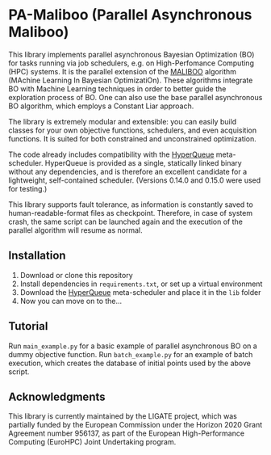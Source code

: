 # PA-Maliboo (Parallel Asynchronous Maliboo)
This library implements parallel asynchronous Bayesian Optimization (BO) for tasks running via job schedulers, e.g. on High-Perfomance Computing (HPC) systems.
It is the parallel extension of the [MALIBOO](https://github.com/brunoguindani/MALIBOO) algorithm (MAchine Learning In Bayesian OptimizatiOn).
These algorithms integrate BO with Machine Learning techniques in order to better guide the exploration process of BO.
One can also use the base parallel asynchronous BO algorithm, which employs a Constant Liar approach.

The library is extremely modular and extensible: you can easily build classes for your own objective functions, schedulers, and even acquisition functions.
It is suited for both constrained and unconstrained optimization.

The code already includes compatibility with the [HyperQueue](https://github.com/It4innovations/hyperqueue) meta-scheduler.
HyperQueue is provided as a single, statically linked binary without any dependencies, and is therefore an excellent candidate for a lightweight, self-contained scheduler.
(Versions 0.14.0 and 0.15.0 were used for testing.)

This library supports fault tolerance, as information is constantly saved to human-readable-format files as checkpoint.
Therefore, in case of system crash, the same script can be launched again and the execution of the parallel algorithm will resume as normal.


## Installation
1) Download or clone this repository
2) Install dependencies in `requirements.txt`, or set up a virtual environment
3) Download the [HyperQueue](https://github.com/It4innovations/hyperqueue/releases/latest) meta-scheduler and place it in the `lib` folder
4) Now you can move on to the...


## Tutorial
Run `main_example.py` for a basic example of parallel asynchronous BO on a dummy objective function.
Run `batch_example.py` for an example of batch execution, which creates the database of initial points used by the above script.


## Acknowledgments
This library is currently maintained by the LIGATE project, which was partially funded by the European Commission under the Horizon 2020 Grant Agreement number 956137, as part of the European High-Performance Computing (EuroHPC) Joint Undertaking program.
